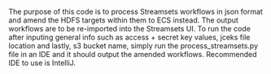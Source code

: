 The purpose of this code is to process Streamsets workflows in json format and amend the HDFS targets within them to ECS instead.
The output workflows are to be re-imported into the Streamsets UI.
To run the code after inputing general info such as access + secret key values, jceks file location and lastly, s3 bucket name, simply run the process_streamsets.py file in an IDE and it should output the amended workflows. 
Recommended IDE to use is IntelliJ.
